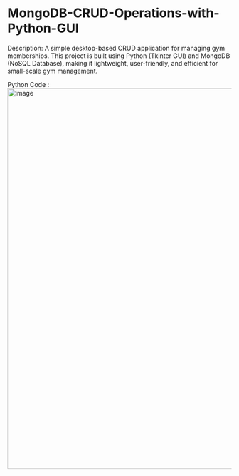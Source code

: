 # MongoDB-CRUD-Operations-with-Python-GUI
Description: A simple desktop-based CRUD application for managing gym memberships. This project is built using Python (Tkinter GUI) and MongoDB (NoSQL Database), making it lightweight, user-friendly, and efficient for small-scale gym management.

Python Code : <img width="1600" height="853" alt="image" src="https://github.com/user-attachments/assets/010d022a-48a2-423f-8b0c-ed623242448d" />

